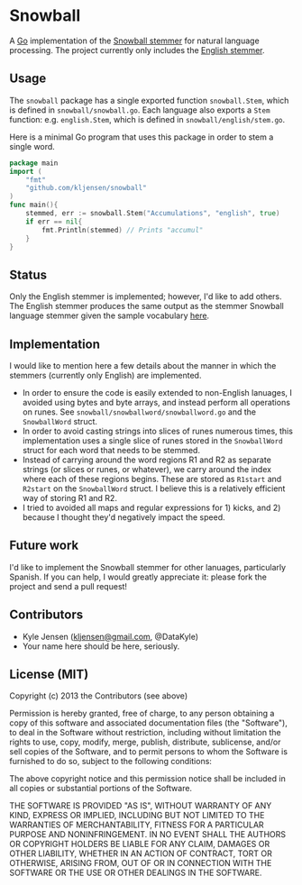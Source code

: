 Snowball
========

A [Go](http://golang.org) implementation of the
[Snowball stemmer](http://snowball.tartarus.org/)
for natural language processing.  The project currently only includes
the [English stemmer](http://snowball.tartarus.org/algorithms/english/stemmer.html).


## Usage

The `snowball` package has a single exported function `snowball.Stem`,
which is defined in `snowball/snowball.go`.  Each language also exports
a `Stem` function: e.g. `english.Stem`, which is defined in
`snowball/english/stem.go`.

Here is a minimal Go program that uses this package in order
to stem a single word.

```go
package main
import (
	"fmt"
	"github.com/kljensen/snowball"
)
func main(){
	stemmed, err := snowball.Stem("Accumulations", "english", true)
	if err == nil{
		fmt.Println(stemmed) // Prints "accumul"
	}
}
```


## Status

Only the English stemmer is implemented; however, I'd like to add others.
The English stemmer produces the same output as the stemmer Snowball
language stemmer given the sample vocabulary
[here](http://snowball.tartarus.org/algorithms/english/stemmer.html).


## Implementation

I would like to mention here a few details about
the manner in which the stemmers (currently only English) are implemented.

* In order to ensure the code is easily extended to non-English lanuages,
  I avoided using bytes and byte arrays, and instead perform all operations
  on runes.  See `snowball/snowballword/snowballword.go` and the 
  `SnowballWord` struct.
* In order to avoid casting strings into slices of runes numerous times,
  this implementation uses a single slice of runes stored in the `SnowballWord`
  struct for each word that needs to be stemmed.
* Instead of carrying around the word regions R1 and R2 as separate strings
  (or slices or runes, or whatever), we carry around the index where each of
  these regions begins.  These are stored as `R1start` and `R2start` on the 
  `SnowballWord` struct. I believe this is a relatively efficient way of
  storing R1 and R2.
* I tried to avoided all maps and regular expressions for 1) kicks, and 2) because
  I thought they'd negatively impact the speed. 


## Future work

I'd like to implement the Snowball stemmer for other lanuages, particularly Spanish.
If you can help, I would greatly appreciate it: please fork the project and send
a pull request!


## Contributors

* Kyle Jensen (kljensen@gmail.com, @DataKyle)
* Your name here should be here, seriously.


## License (MIT)

Copyright (c) 2013 the Contributors (see above)

Permission is hereby granted, free of charge, to any person obtaining
a copy of this software and associated documentation files (the
"Software"), to deal in the Software without restriction, including
without limitation the rights to use, copy, modify, merge, publish,
distribute, sublicense, and/or sell copies of the Software, and to
permit persons to whom the Software is furnished to do so, subject to
the following conditions:

The above copyright notice and this permission notice shall be
included in all copies or substantial portions of the Software.

THE SOFTWARE IS PROVIDED "AS IS", WITHOUT WARRANTY OF ANY KIND,
EXPRESS OR IMPLIED, INCLUDING BUT NOT LIMITED TO THE WARRANTIES OF
MERCHANTABILITY, FITNESS FOR A PARTICULAR PURPOSE AND NONINFRINGEMENT.
IN NO EVENT SHALL THE AUTHORS OR COPYRIGHT HOLDERS BE LIABLE FOR ANY
CLAIM, DAMAGES OR OTHER LIABILITY, WHETHER IN AN ACTION OF CONTRACT,
TORT OR OTHERWISE, ARISING FROM, OUT OF OR IN CONNECTION WITH THE
SOFTWARE OR THE USE OR OTHER DEALINGS IN THE SOFTWARE.